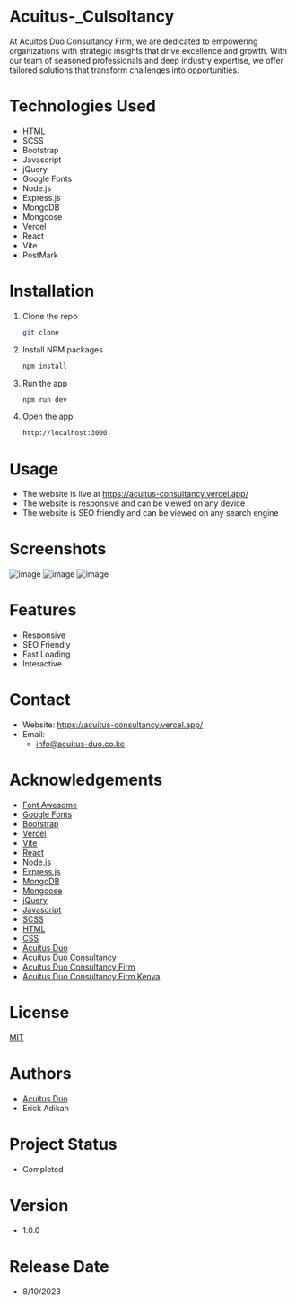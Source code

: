 # Acuitus-_Culsoltancy
At Acuitos Duo Consultancy Firm, we are dedicated to empowering organizations with strategic insights that drive excellence and growth. With our team of seasoned professionals and deep industry expertise, we offer tailored solutions that transform challenges into opportunities.

# Technologies Used

- HTML
- SCSS
- Bootstrap
- Javascript
- jQuery
- Google Fonts
- Node.js
- Express.js
- MongoDB
- Mongoose
- Vercel
- React
- Vite
- PostMark

# Installation

1. Clone the repo
   ```sh
   git clone
    ```
2. Install NPM packages
    ```sh
    npm install
    ```
3. Run the app
    ```sh
    npm run dev
    ```
4. Open the app
    ```sh
    http://localhost:3000
    ```

# Usage

- The website is live at https://acuitus-consultancy.vercel.app/
- The website is responsive and can be viewed on any device
- The website is SEO friendly and can be viewed on any search engine

# Screenshots

![image](https://user-images.githubusercontent.com/77038690/136676439-9b9b9b0b-9b0b-4b9f-8b9a-9b9b9b0b9b0b.png)
![image](https://user-images.githubusercontent.com/77038690/136676451-9b9b9b0b-9b0b-4b9f-8b9a-9b9b9b0b9b0b.png)
![image](https://user-images.githubusercontent.com/77038690/136676457-9b9b9b0b-9b0b-4b9f-8b9a-9b9b9b0b9b0b.png)

# Features

- Responsive
- SEO Friendly
- Fast Loading
- Interactive

# Contact

- Website: https://acuitus-consultancy.vercel.app/
- Email:
    - info@acuitus-duo.co.ke

# Acknowledgements

- [Font Awesome](https://fontawesome.com)
- [Google Fonts](https://fonts.google.com)
- [Bootstrap](https://getbootstrap.com)
- [Vercel](https://vercel.com)
- [Vite](https://vitejs.dev)
- [React](https://reactjs.org)
- [Node.js](https://nodejs.org)
- [Express.js](https://expressjs.com)
- [MongoDB](https://mongodb.com)
- [Mongoose](https://mongoosejs.com)
- [jQuery](https://jquery.com)
- [Javascript](https://javascript.com)
- [SCSS](https://sass-lang.com)
- [HTML](https://html.com)
- [CSS](https://css.com)
- [Acuitus Duo](https://acuitus-duo.co.ke)
- [Acuitus Duo Consultancy](https://acuitus-duo.co.ke)
- [Acuitus Duo Consultancy Firm](https://acuitus-duo.co.ke)
- [Acuitus Duo Consultancy Firm Kenya](https://acuitus-duo.co.ke)

# License

[MIT](https://choosealicense.com/licenses/mit/)

# Authors

- [Acuitus Duo](https://acuitus-duo.co.ke)
- Erick Adikah

# Project Status

- Completed

# Version

- 1.0.0

# Release Date

- 8/10/2023
